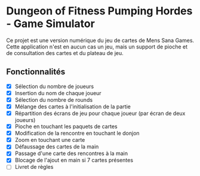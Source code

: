 # Dungeon of Fitness Pumping Hordes - Game Simulator

Ce projet est une version numérique du jeu de cartes de Mens Sana Games.
Cette application n'est en aucun cas un jeu, mais un support de pioche et de consultation des cartes et du plateau de jeu.


## Fonctionnalités
- [x] Sélection du nombre de joueurs
- [x] Insertion du nom de chaque joueur
- [x] Sélection du nombre de rounds
- [x] Mélange des cartes à l'initialisation de la partie
- [x] Répartition des écrans de jeu pour chaque joueur (par écran de deux joueurs)
- [x] Pioche en touchant les paquets de cartes
- [x] Modification de la rencontre en touchant le donjon
- [x] Zoom en touchant une carte
- [x] Défaussage des cartes de la main
- [x] Passage d'une carte des rencontres à la main
- [x] Blocage de l'ajout en main si 7 cartes présentes
- [ ] Livret de règles